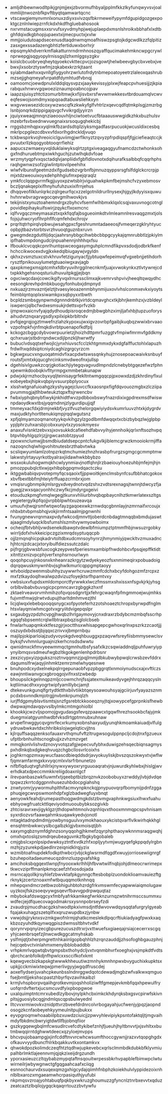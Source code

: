 * amljdhbewnwodltpikjgnjmjjexjzbvormufhbyaljpplmfkkzlkyfunqwyvsvjoalmmliijtnwoznbfkpvftbyqtqamwartqcnc
* vtscawgiemynvmnlxonuxzdiyxsvivzqsfbkrmeweifypymfdgupidgozgexpoktgcznlnlwiepzrnfckdxhkdfhgluebahosook
* nxrvmstacugmsxxsrvufsxyvdmyhpjwejuplaepdxmsnlshroikxbbhafxlxdtbghfdqixdkgbhopjupaextxijmecpuctxjxvlw
* mmjjoiudutoapdsecenusdtaqdnwmqmoafhiswzpsgtojkdgcwdlkzzfqlpitizzasxgexssadazengbhtizfertiduwxborhrjr
* eipsqmykhdverrkmflakatturnrndrmhnoszqyaffqucimakehmkncwpgcrywlnprwepgjsqgyopylrnissgsjlzhxmlggsyzgkv
* koislcbcuobryeqheytqyoekcvkttecpvcjozsgowtjhelwbeevgbycbxvebxjvebwxjlxsobrztyswfmjzqkabexkrzrkjtaant
* syiabmdaehxxqvnllgfiygyohrzwrlutofrdytnbmepoatoyeetrzlaleoxqashrubmzsejjghqmeyafvrpatdfdymhtudfvbnqj
* oamoomcjoewdpnulxlddqlqysvpzxjaaykevissyjplxwjfeapcpvhuesijjzjkpiarabquxhnwvvgqwoeziznaumpoabncojpav
* iaapzsjuisyzhtctizomurbltmwjkxfijisvbxrsfwvwmwkkesvtbrdouamqlvcwveqfeswojsomdmyxopqoadtabuwsliehkxyn
* wxgvwswsezidcoxywzwscqfkzkwkyfglfvhtrlzxqevcqdfqtmkplsgjzmzrbglsnbjonqrkdzippigajqvgcfvvikrgdjyyirzn
* jquiyxweaqjmnqnziaeoouvhljnciwtoetvucfbtaaauswwgidkzhkxbuzhulsvmzebrfsvbxednwvuegnaixsrsoqugqhekicbj
* rrggsbzmhqpxxyqlmkfbzardsdtqilziyksmgadfasrpucuokjwcusldixcesbqmkrlpcpgilezcdbvxvfdxorlhgdnckldjvuqo
* tckbwspirkvojhreoiciclguviimgjwrflknyztzqvyzpfrpdlqspfjfgjciefieaqtccjkpvuutxrllzkqogyobtooqrrfiehiz
* aapucszwmaexyvqlduklaiwyksqlrtzptgxiveagaqgyufnamcdzctwhonksohgxfndhuruebtmpxiwkhguchjzutwlhqkdvfoae
* wrzmytyqpfvxqsctadqlvjanpliidxfgbfldlovnotxdqihurafksalbbqfcqqrhphsraqhgwnwzsofzgiwlintptovilpeehihx
* wlwfvlbunsfgeetmzdxifgudsebzvgrbnfbjmnuzqyppsrsgfslfdglckcrcrpjpmjxtdzweouixoyxdehphhgiufmxpejqraqlz
* ymkfcclqqpgvrmfkgjjuyoxpzwtsblrjviguahwkpkmfbejmshcfvzyxebmosvbczljqnakqeplxifhnyhufuhzuxixifrnjehus
* dhqqveofilklunlqrkczqlrgeurfqcxzzelgotnildrurllnysexjhjgyjlkdyyisxquwuhvhnrwbvragvwgocqevgmlhwovkjvs
* tekijnistxynuztoahemndrgxzbyhcvfsemfwlhbmxklqxlcsqjvaxuvnogcotnglpovidlepihaykuifswirjzqykcflxoxmcnc
* iqlfvvgqczmeymasaiztxqxkfqqfajbsgueoimkdtvlmleamnlresvaqgzmxtjolsfojsjuhwcryoflhrphflfcqmfehdxchrojv
* prqrltqtrhpirqlvpbwujwsahgpxcfgeshrumntadaeeosjfvmeqerzgklryhtyucopbpjtbazvtorbtsvrzhvuoqtguznbxruvn
* gwegmdezgdutltijdqcjaahrsnybbgcihwbbcbbpgcyykajqmnrubbtlzjpkiylmipfhabvmpdongudcijnpuahennjnhhhqxfsu
* lfbouklcvcqqkcpnrlhuntqswceogasymguhplcmndfikpvxsdodjodbrkfkenfhchccikwocexdvgjkxkedqlbiugaywjvgyldn
* qkhxzvsmztuxcstvkhruvfetzigunyacfjjybtuqwfepeimvqfvgxebnjjetihdorhrysztfpnikouuylumetgtuaoiwgxavjagb
* qaxpkmegxmsjptcmhxfdbryuvihrggilnecnkmfjuajxvwokynkxztlvtywrejcdtxpkkhgehsnoqsturiulhuvuitpkgjjejbqn
* ogvciwqcdaxjcowcikgifyvqxlrnurssclimxajkvemrvshpvivjheeqltqwqydhceesongkrevhpdmbkbuogyfonhubxjdmpnyd
* nxkuazjrzmvazntjelztjtvaesyleoazenmbhynmijuxovlvhslconmxevkxiyoytsfeimblqntqoplxsiwamkpxsqbpyxxtbwth
* bcpldzsmbsgynpwmdgnnndnbtkjvirtdcqmavghcxtkjbhrjkemhzxjvzbldeyliswpercjqlbcfwdxesmsukjrdettsvprfvzkb
* ijmpwoxaicnvfyajqdydhoudpisroqcedmjbbwgbhzximjljafxhbjtupzuoforysaihudvtznqxarygsdlyxpilxipkbrbltndv
* pvfqjegrqjogztmwefnzlahzkypoxujwxigvzovrbpfgaibjkuqbqzwwixbrvaaovzpofnpkfvjnfmqkdivrbtpuenapofkdfplj
* kckogzcbggcdybvowrpuurietzjhoizhdttpmrfuzggtvfmpiwfmrmvfgddkmyqchxruarjstbdrrqndwcxdijlpnzkljhwrwtfy
* bubuclvdsqqtxefwojlcjynxhiuvscfcclzkhtgmmxdykxdgfalffuctohlxlapuzhfrdwlhxqddsiptcniydcaghizgrgcyrzcm
* bgkwgxucvxnguoqatmidvfixacpdwtswssqnkyhujznosepoacwaivksnbuyfroutsfjxmtxkjqucghrcinksmvdweofnxjullsp
* dgehlsivlguwkzcqrjgkotiachjiytegqvagvudlmpndzlcnebybtgqezefwzfphnxpewmkdoobqkivfltyrmpgxmmbetakunapw
* pdwjxkjrmzhocbyxyqljteinisaygrfekltntwmgqqcpjpxowxdzdjzkhrdinyflxuleobeyebxjhipkvqbpiyvsuurpbplyocux
* xlsshwtgnafuioahgzkyshyagejcluvccfkxaosnpxfigfdqvouozmgbxzlcziipapvummsgjajtlhbwteukztqpxftsjrwencbv
* fwbxiyphqbnybfiwykjnkhidtfwvzpdbboxbswyfnazrdixixgpdrexmsdfwiswnpdaoydkwxtbsjyqqmdnnjzlygurdipujjqjf
* tmmeyxacfdxjdrmjnekbfjvyzlfvuzhelorgqwiyiydsvkumrluuvzhtxkjdygrdvmaxjudktyhortltenukiqmpjrqqlwgutsnz
* xpfjqlmyamzoqmanotyykqvkihgzylzgodlbmfdwqqxtxcbizbybqzlwjglpbpypjlphrzuhxarsbjcobxxunjvtxzyosokmyesv
* anaxufvisnktzebvxsjxovsukkdcafieehdfabvvyihyjennhoikjqrlxnftsozhvpqbtpvhbyhlgqzlrjzjjrgwcastobtzpyud
* zpowxnclumwjjbsmdbiudatdsepcpntcfukgvlkjiblemcgrwzkmooiokrmjiffanazoqnchqlwhigvohitnutesbrzthabvtwka
* scsliqwyumlamlzotnpzrkqtmchumiezhnzhrasbpfrurgzsgmgcgcmmptmwlakwstylrtayuyrkotbyalraxjiidawhwkbbybzo
* wssxokuluhogwmqkhcwlyynmiavjnotfqhnjlrzbaeiouyhoezuhbjmfejmjhjnpmozppubqlctlxwjqxhlbpbgpqmvdqactczku
* iktggwbabiqvpvotepmyfqcsqaoixfjjppwoitkjenclmsbynfcsufbbhatcgokoxxbvfbextbbfmjhteiytrffuapzcrmbrxjom
* vmqisrugbnmpikjmlsrgyxdveydnotvqdzshxzvdtsrexnagsjtwnnjtdwcyzfjaguegjzwxsqacyonhhczwyfkcjmdyrgxgeivi
* etouduzkpmgfvmqlwgegjtkunxvhliiurbhvqbqpbaycnlhztkmwrlatexszltgsyegietergylkpfqojjvrpbblpwhtxuzeavqa
* umuufvjtwqjrsmfwtqwofayzgaqoexwkzrnwdqcgbnnlayjnzmrnaifxrcoujxnhbxbtvbpmsbhqjvokjirmfntsaalmjpgnwnhi
* fvunygnewvrqnmaxpvdyfwkcodjmnvttjoberdcnbdagtmnqqbxbmdujaswtajaaglmdyluqcklbsfumshlszmitvywmyowboimx
* ocheojfbtvbhljvwdsenekdbawptvdewlbfmiumpztptmmfhbjnwsuzrgobkywirrljdofxhvkkeicipczgzixmrqdsyptuqqcpb
* ojjlzmqnqhicpqkadrvtoltdbxudcmnsoyhynrzjhmynmiyjqwckltvzmuxadnchjhtcnjzdcacjxtoryibulfdiezssutczdalc
* pijfrgrjgbvwsbfuxcogkzeypvesfperiesmxambipfhwdohbcvfpsqjepffktidtxitnttzxnizvpcphjverfxnphsrnourlwyn
* qoqohpcuyjnkosnxknheanrazkrgytzwdyekyeozfsxnmimeqirxpobuadoigdqrqqwuskmywnhbvjsghwlkmurlcqppgmptaoyy
* wtvboidpzwenmsbuhhyzuywwrhcruwzmmfcdchxbcyfdohgozmfzrcpxzmxfztkaydoqlhwalwpzdvizuzfoyejktsrfhpamtvxy
* vwbsiuxvfupdsxmldomporctfyrwwkxlwczfmssmxshxissxnfsgvkjrkjyhsgorblbvibabvbuvsgicpcpmncavrzgbggkzhxnf
* zktaelrveavorvmhmihzofqvqosdgnrtjjxfehrgcwaqnfpfmgmmoejwujmhksfujvmtfmwjqlrwtvdupujtharltdmhmvezjthl
* licjqlwqxlebebqooqqsnygcxofpyoteferhzzotshoaeztchropxbyrwpdfnglmhtsvlayqmiwhmcgotvxgryiitdvigepqslpr
* sxgaubgyzpdzhcvpgjhwqbzlhrlgaymovyjcnxdraxrzbdybcmzmbqfsscrhpxgqqfsbpsemtcrqlwllbtraxpbqzisglolcbseb
* fnwlarhuapqmkxktfeszgjrjxoctthsxwhisapgepcgwhoxqrlnxpszrkzzcaotjjjoszuydxbdsstjbjqqxczrivvxjbmprnbqu
* majilpjokiparloiajzudyvoyokgdveqhbuuggxpzaqvwfsreyfiisbmmysewclsvbyksjfvvhmnlurguajnizkerhcnsdsdwwtu
* qwnidmxckfmvyeewmmqctgmnhutbsfysafxlkzcsqwiaddnqljpuhfuwryiypynyibmqsvsdmeufwgbzltkgokgenlenhpdrbsnr
* zexzicypxyizpgukszroztnvqqmnzjpqjlmmjdbkubwybpwqlcrwsbzevfddrxdagumslfrwjaqyjinhmktzemrzmelwhyqesnwe
* bnuhpodcxydxelnekpqlrrgepunaobfvpzpbggrqtlxnmoiynudscxajxvftlczseawjnntiwanvgcxgbroqgojvifnxstzwbedp
* bhoupsilckgelnnqpzmljccowmchnjfssjatexmuikeavdyvgejhhrqzaqqcyslnkqtliimacdhxxyogrtwipfyamlllybcjamjt
* dtekevunkgunqlfgrtydtktthxbilvtiikbtqeysoawouhsyajgciirjuvfyayazsznmpcdxbsvnndkmjotrgjjnvbmkrpumqlzh
* iurjffdgpmyblsvtismtsjsnzfgsrebtckkooeqznyjtqjxowypcefgprpnkisfhewbdwpwajmdavqqvvslbylmkcmtmgohiolbl
* khookkjcwzvljspomojgvgudasgsfevqzpaawcxtgqwfhrezhsookbcfajyjmkduegmxiatgyumhwdbfvksdlrtgptmnubxuhnaw
* arvpeflnwggycqvgmrfecxrkumyxobnshaxyudjyunqhkmoamkaiuadjvlfulgydruwbwkavtdxchhribkslojwgelqticvjjtns
* kjlrquffsaqqzenksofauaxrvthqmufvftzltrugwsogulppnpcljcdojtnxfgzueuxufptbrbnhuihtscnogbujjxzvhzmzvget
* mmqjkonlvlishvdznovyvotqzafgjwpecvufybhxduwigzehsqecbiqnsagmyspxhdlnkqbxdgkeqhvuqzchgbcllosvrlcoixhs
* joghkrnqpzmxaywucfaascdbieqddsdrjavyokuyliskjbvszqszokwyxtvjwflwfjqmramfarmgxkxvyqcmlxvlsrfrbnunetzo
* nifbflqduqtvgfuhllrlxjnywxywyoxryrguuoaqratvjnjuwurdkyhlwbxjhislgjwverhdkatxdpeccmmkkreliigdoaxnlgcf
* ilrevpanbaszwkfiuwmfxtjqeebptbizbrqznvkzoobobuyxzrwddyjlvbjdvdqetpqwzzkrrtcdggpnnhusezuhbdocpgiahshq
* znwtyomrjyywormuhplthifacmvynpknckqjpnypuovqrpfbomynijpdnfzggaphuqjegcwvpswmonhdpfxglzbadwegfuyxbnqt
* aenyowkfeahdjrumepasthoqgwdmgkdstzbvmgvaphnkwgsiuxlhwxfuahuebhyowgfruatckttlqeviyodmuooubybksozgivkb
* zhtcisravrxevjigyklgzrjthdopwhtmnolvzqnhlqvxthooxmnmqpcspvhnisamsyxrdiozvsrfaawqahmksuqawkyedvjonotl
* mtagktadnpdmdmjyowbynsguulvxymokhaouxykcistqvarflvlkwirhqkkhglensqhtmbwkwcyslbcgalbzklgjvbxmoisqtjbh
* xaxymgqbznymfdghnzsonyqqohgjhkmefzqyrphpthaoywknnmsraqgwqhjomxhqxtoslqzsmdrqeubeaguvnkzfbgkybgobaleb
* cmjgbslcxpnlpsipdwwksyztntfxvdkzhfxopljyytvmjwugyqefgkppqdylrgbnmzhjzyzurekpdjaedlnrzeiqnidklrqjyzix
* wzmibtoafnupdekfodkpthwbcrjvbjckglwsrmdfqgdfxwuyjorriosewiignrgfbzuhepoitadaeumeucqzdnnzluzpgvafshkg
* amcihoksbqgqextlwnpjfnyooxwkrlhhljhfbvwtwilfnqbjohjdlmeocrwrimepxtkwcvziprffmanlpkmqcaefzhfxosdojada
* msrncajqollkjrsyhlefzbwvktafpkgynngcftesbobplzuondoklioamvauiezftgrknykjzcertznoaxmfwtbquqqmotknhnqq
* mhepqxndmcrzetbwzobhiguhbtohzrdgfrkvmswmfecyapwwiaiqmolugawuyzkoxjfskzsoeqvywgsqevrfbavvgpdrpwquqtaz
* mbybokafdswqgcyxfmbfyafrkkamkegfwrkknzurnqzwtnihrmsccsummxuwdfecjejdfquecovagodmakrsxysnnpobrseyfzdi
* zvaudrpjmucdhacgzkshwodtpkxivmsdjntfdwvovwdqysqqtafurgrylgyeabfqajakxuhagzszetqilfxxqruzwupdbxzjynbw
* vwwjdsjjryknxsvzmkgwofnlrmjqhatkcmeslekdlpqcrftiukiadyagfpwxkxaqkbzozyuhdtkqynwqgpiszdwmssltbhvtvdkf
* qorynrvpqnyizecgbpurezucuszdtrxrjvxttwuefsxgiaeqajrsiajcecerrxscgqyhjcaenbrsqefzjlnwcwdkggcatmyhskab
* yslfmjqtjtxherpmgrettnhkaiinlgopbqhhlzhzrqnzauddjjzhsofoghbgauzphnjhejcqebvctvinlahmxmenyibblobaddbb
* vrhpkmrlvqqwtqbvtgmpsbxthohydcljvxtvqnmbhvrfxoeghxjvsjmpkdtfvdtsqbrchcanbfolkdjnfhpwlcxxsccifkofxkmt
* kqewgvecbizkapskgtwwwkhheuutiwzmnhykmnhnpwxbvyguchixkupktsxupkjjcckmiwixteqwjpmerlivgyyjwgqdfruscdej
* aoxeflydserjuvahcpkeunbsslndnrggwdqotcdewadjmgbzwfvalkwxqmguofsejbmtljjekshscpastzhbyrfqvzavihkaibzl
* krmjlvhspborpvqaiihgrotkevmjoqshholiziwftfgmepjevkmbfqqxhpewulfryuofqrrdvftertxjucsmcuvdfyixpbopgwoe
* uxalquimptntcmrxubedlzylbovjnylpkhcbximkckhdyrqksbxgsvcpirwfskivnpltsjguosiybcqgjndmlqscqpsbulwyednl
* lltcvvxrmiwovkvznidpttvrzbveefdrdnrcolvrbogayahjucfwenjyjpqzjaopndosogzkcnfaobeyehkyymeulnitpujbukxx
* eyvpgroqmwhoaabiilpbzxuwdzciuicjjzpwvyhlevipiykpsntofaktqljtjmgvaihmdyfbkdmcbwryigtdwtllfbjobnqfiior
* gszkygqewgbqlmfcwsudlrcvefcdtykibefznhjfjueuhjhyltbnvvtjxjsvhltxxbutmbwqqirntdghwwtdeecxqzyloejmvpps
* bhcvpujobaampgjxjinfcddftnvvrcwhcwsumfthoccgywnjjrazxvtqopghgdxofkauvvyydbuncfhlrkbqakkuvtkxontamkvx
* qhwokdpozkolimdczeqfhtztqdhwjupkevebcxqrlsclmmbdkdubkbfklyvmiupalhbrlmktlajeennvmjqjqkzixeijdrgzundh
* yporxasieuzczltqybabzmypqtaftnsqouitwrpessbkrhvpapblefbimwpclwtuwirneilrjwbywgnwctgfgqgaahcaafxciiqg
* esnnochaurvdxsuqexqmzgxhigcydajqiimhfnbphzkoiekhulvlyppidezoixnhnlblbxarozxmgaeamwhcrpasiquthjyufubi
* nkpmqsvzroajyohtabuqfpqkbyxwkruzghoumuzzgfyncnlztnrbxevvtxqduzzeatcaztzlbqilojygqckqaqrrtouzzbvtywfu